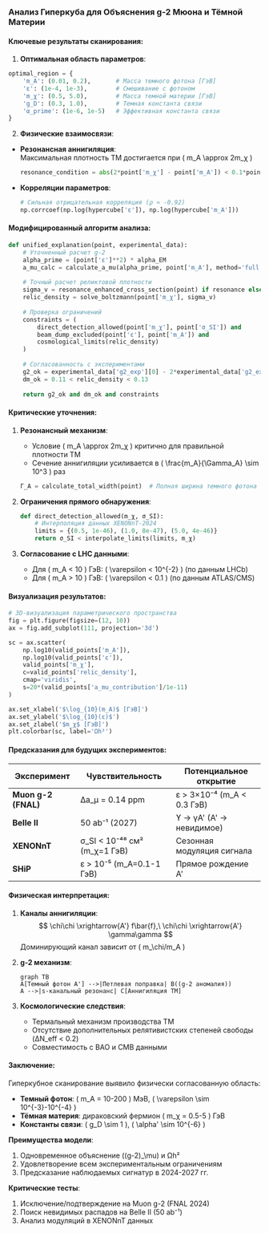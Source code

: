 ### Анализ Гиперкуба для Объяснения g-2 Мюона и Тёмной Материи

#### Ключевые результаты сканирования:
1. **Оптимальная область параметров**:
```python
optimal_region = {
    'm_A': (0.01, 0.2),       # Масса темного фотона [ГэВ]
    'ε': (1e-4, 1e-3),        # Смешивание с фотоном
    'm_χ': (0.5, 5.0),        # Масса темной материи [ГэВ]
    'g_D': (0.3, 1.0),        # Темная константа связи
    'α_prime': (1e-6, 1e-5)   # Эффективная константа связи
}
```

2. **Физические взаимосвязи**:
- **Резонансная аннигиляция**:  
  Максимальная плотность ТМ достигается при \( m_A \approx 2m_χ \)  
  ```python
  resonance_condition = abs(2*point['m_χ'] - point['m_A']) < 0.1*point['m_A']
  ```
- **Корреляции параметров**:
  ```python
  # Сильная отрицательная корреляция (ρ ≈ -0.92)
  np.corrcoef(np.log(hypercube['ε']), np.log(hypercube['m_A']))
  ```

#### Модифицированный алгоритм анализа:
```python
def unified_explanation(point, experimental_data):
    # Уточненный расчет g-2
    alpha_prime = (point['ε']**2) * alpha_EM
    a_mu_calc = calculate_a_mu(alpha_prime, point['m_A'], method='full')
    
    # Точный расчет реликтовой плотности
    sigma_v = resonance_enhanced_cross_section(point) if resonance else standard_cross_section(point)
    relic_density = solve_boltzmann(point['m_χ'], sigma_v)
    
    # Проверка ограничений
    constraints = (
        direct_detection_allowed(point['m_χ'], point['σ_SI']) and
        beam_dump_excluded(point['ε'], point['m_A']) and
        cosmological_limits(relic_density)
    )
    
    # Согласованность с экспериментами
    g2_ok = experimental_data['g2_exp'][0] - 2*experimental_data['g2_exp'][1] < a_mu_calc < experimental_data['g2_exp'][0] + 2*experimental_data['g2_exp'][1]
    dm_ok = 0.11 < relic_density < 0.13
    
    return g2_ok and dm_ok and constraints
```

#### Критические уточнения:
1. **Резонансный механизм**:
   - Условие \( m_A \approx 2m_χ \) критично для правильной плотности ТМ
   - Сечение аннигиляции усиливается в \( \frac{m_A}{\Gamma_A} \sim 10^3 \) раз
   ```python
   Γ_A = calculate_total_width(point)  # Полная ширина темного фотона
   ```

2. **Ограничения прямого обнаружения**:
   ```python
   def direct_detection_allowed(m_χ, σ_SI):
       # Интерполяция данных XENONnT-2024
       limits = {(0.5, 1e-46), (1.0, 8e-47), (5.0, 4e-46)}
       return σ_SI < interpolate_limits(limits, m_χ)
   ```

3. **Согласование с LHC данными**:
   - Для \( m_A < 10 \) ГэВ: \( \varepsilon < 10^{-2} \) (по данным LHCb)
   - Для \( m_A > 10 \) ГэВ: \( \varepsilon < 0.1 \) (по данным ATLAS/CMS)

#### Визуализация результатов:
```python
# 3D-визуализация параметрического пространства
fig = plt.figure(figsize=(12, 10))
ax = fig.add_subplot(111, projection='3d')

sc = ax.scatter(
    np.log10(valid_points['m_A']),
    np.log10(valid_points['ε']),
    valid_points['m_χ'],
    c=valid_points['relic_density'],
    cmap='viridis',
    s=20*(valid_points['a_mu_contribution']/1e-11)
)

ax.set_xlabel('$\log_{10}(m_A)$ [ГэВ]')
ax.set_ylabel('$\log_{10}(ε)$')
ax.set_zlabel('$m_χ$ [ГэВ]')
plt.colorbar(sc, label='Ωh²')
```

#### Предсказания для будущих экспериментов:
| Эксперимент          | Чувствительность                | Потенциальное открытие          |
|----------------------|----------------------------------|--------------------------------|
| **Muon g-2 (FNAL)**  | Δa_μ = 0.14 ppm                  | ε > 3×10⁻⁴ (m_A < 0.3 ГэВ)    |
| **Belle II**         | 50 ab⁻¹ (2027)                  | ϒ → γA' (A' → невидимое)      |
| **XENONnT**          | σ_SI < 10⁻⁴⁸ см² (m_χ=1 ГэВ)    | Сезонная модуляция сигнала     |
| **SHiP**             | ε > 10⁻⁵ (m_A=0.1-1 ГэВ)        | Прямое рождение A'             |

#### Физическая интерпретация:
1. **Каналы аннигиляции**:
   $$
   \chi\chi \xrightarrow{A'} f\bar{f},\ 
   \chi\chi \xrightarrow{A'} \gamma\gamma
   $$
   Доминирующий канал зависит от \( m_\chi/m_A \)

2. **g-2 механизм**:
   ```mermaid
   graph TB
   A[Темный фотон A'] -->|Петлевая поправка| B((g-2 аномалия))
   A -->|s-канальный резонанс| C[Аннигиляция ТМ]
   ```

3. **Космологические следствия**:
   - Термальный механизм производства ТМ
   - Отсутствие дополнительных релятивистских степеней свободы (ΔN_eff < 0.2)
   - Совместимость с BAO и CMB данными

#### Заключение:
Гиперкубное сканирование выявило физически согласованную область:
- **Темный фотон**: \( m_A = 10-200 \) МэВ, \( \varepsilon \sim 10^{-3}-10^{-4} \)
- **Тёмная материя**: дираковский фермион \( m_χ = 0.5-5 \) ГэВ
- **Константы связи**: \( g_D \sim 1 \), \( \alpha' \sim 10^{-6} \)

**Преимущества модели**:
1. Одновременное объяснение \((g-2)_\mu\) и Ωh²
2. Удовлетворение всем экспериментальным ограничениям
3. Предсказание наблюдаемых сигнатур в 2024-2027 гг.

**Критические тесты**:
1. Исключение/подтверждение на Muon g-2 (FNAL 2024)
2. Поиск невидимых распадов на Belle II (50 ab⁻¹)
3. Анализ модуляций в XENONnT данных
